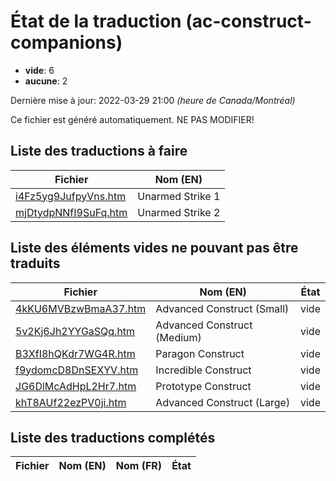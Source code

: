 # État de la traduction (ac-construct-companions)

 * **vide**: 6
 * **aucune**: 2


Dernière mise à jour: 2022-03-29 21:00 *(heure de Canada/Montréal)*

Ce fichier est généré automatiquement. NE PAS MODIFIER!
## Liste des traductions à faire

| Fichier   | Nom (EN)    |
|-----------|-------------|
|[i4Fz5yg9JufpyVns.htm](ac-construct-companions/i4Fz5yg9JufpyVns.htm)|Unarmed Strike 1|
|[mjDtydpNNfI9SuFq.htm](ac-construct-companions/mjDtydpNNfI9SuFq.htm)|Unarmed Strike 2|

## Liste des éléments vides ne pouvant pas être traduits

| Fichier   | Nom (EN)    | État |
|-----------|-------------|:----:|
|[4kKU6MVBzwBmaA37.htm](ac-construct-companions/4kKU6MVBzwBmaA37.htm)|Advanced Construct (Small)|vide|
|[5v2Kj6Jh2YYGaSQq.htm](ac-construct-companions/5v2Kj6Jh2YYGaSQq.htm)|Advanced Construct (Medium)|vide|
|[B3XfI8hQKdr7WG4R.htm](ac-construct-companions/B3XfI8hQKdr7WG4R.htm)|Paragon Construct|vide|
|[f9ydomcD8DnSEXYV.htm](ac-construct-companions/f9ydomcD8DnSEXYV.htm)|Incredible Construct|vide|
|[JG6DlMcAdHpL2Hr7.htm](ac-construct-companions/JG6DlMcAdHpL2Hr7.htm)|Prototype Construct|vide|
|[khT8AUf22ezPV0ji.htm](ac-construct-companions/khT8AUf22ezPV0ji.htm)|Advanced Construct (Large)|vide|

## Liste des traductions complétés

| Fichier   | Nom (EN)    | Nom (FR)    | État |
|-----------|-------------|-------------|:----:|
